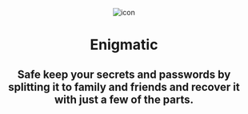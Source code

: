 <div align="center">

![icon](data/icons/com.github.hezral.enigmatic.svg)

# Enigmatic

<!-- [![Get it on AppCenter](https://appcenter.elementary.io/badge.svg)](https://appcenter.elementary.io/com.github.hezral.enigmatic) -->

## Safe keep your secrets and passwords by splitting it to family and friends and recover it with just a few of the parts. 
